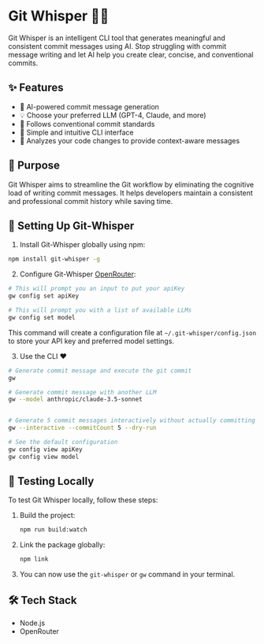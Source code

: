 # Git Whisper 🤖✨

Git Whisper is an intelligent CLI tool that generates meaningful and consistent commit messages using AI. Stop struggling with commit message writing and let AI help you create clear, concise, and conventional commits.

## ✨ Features

- 🤖 AI-powered commit message generation
- 💡 Choose your preferred LLM (GPT-4, Claude, and more)
- 📝 Follows conventional commit standards
- 🚀 Simple and intuitive CLI interface
- 🔄 Analyzes your code changes to provide context-aware messages

## 🎯 Purpose

Git Whisper aims to streamline the Git workflow by eliminating the cognitive load of writing commit messages. It helps developers maintain a consistent and professional commit history while saving time.

## 🚀 Setting Up Git-Whisper

1. Install Git-Whisper globally using npm:

```bash
npm install git-whisper -g
```

2. Configure Git-Whisper [OpenRouter](https://openrouter.ai):

```bash
# This will prompt you an input to put your apiKey
gw config set apiKey

# This will prompt you with a list of available LLMs
gw config set model
```

This command will create a configuration file at `~/.git-whisper/config.json` to store your API key and preferred model settings.

3. Use the CLI ❤️

```bash
# Generate commit message and execute the git commit
gw

# Generate commit message with another LLM
gw --model anthropic/claude-3.5-sonnet


# Generate 5 commit messages interactively without actually committing them (dry run).
gw --interactive --commitCount 5 --dry-run

# See the default configuration
gw config view apiKey
gw config view model
```

## 🧪 Testing Locally

To test Git Whisper locally, follow these steps:

1. Build the project:

   ```sh
   npm run build:watch
   ```

2. Link the package globally:

   ```sh
   npm link
   ```

3. You can now use the `git-whisper` or `gw` command in your terminal.

## 🛠️ Tech Stack

- Node.js
- OpenRouter
